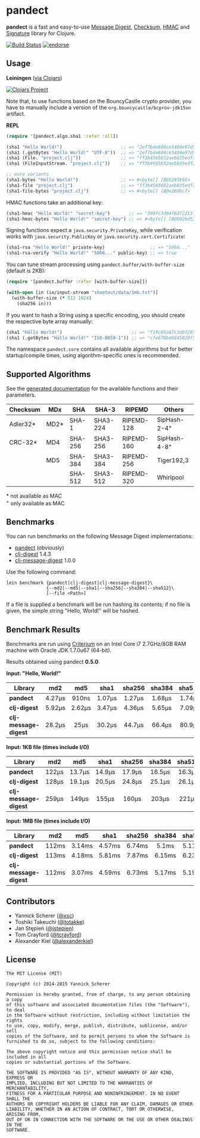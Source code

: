 # pandect

__pandect__ is a fast and easy-to-use
[Message Digest](http://en.wikipedia.org/wiki/Message_digest),
[Checksum](http://en.wikipedia.org/wiki/Checksum),
[HMAC](https://en.wikipedia.org/wiki/Hash-based_message_authentication_code)
and [Signature](https://en.wikipedia.org/wiki/Digital_signature)
library for Clojure.

[![Build Status](https://travis-ci.org/xsc/pandect.svg?branch=master)](https://travis-ci.org/xsc/pandect)
[![endorse](https://api.coderwall.com/xsc/endorsecount.png)](https://coderwall.com/xsc)

## Usage

__Leiningen__ ([via Clojars](https://clojars.org/pandect))

[![Clojars Project](http://clojars.org/pandect/latest-version.svg)](http://clojars.org/pandect)

Note that, to use functions based on the BouncyCastle crypto provider, you have
to manually include a version of the `org.bouncycastle/bcprov-jdk15on` artifact.

__REPL__

```clojure
(require '[pandect.algo.sha1 :refer :all])

(sha1 "Hello World!")                      ;; => "2ef7bde608ce5404e97d5f042f95f89f1c232871"
(sha1 (.getBytes "Hello World!" "UTF-8"))  ;; => "2ef7bde608ce5404e97d5f042f95f89f1c232871"
(sha1 (File. "project.clj"))               ;; => "ff3b4565652aeb835edf2715b2a28586929ea4cc"
(sha1 (FileInputStream. "project.clj"))    ;; => "ff3b4565652aeb835edf2715b2a28586929ea4cc"

;; more variants
(sha1-bytes "Hello World!")                ;; => #<byte[] [B@5293b95>
(sha1-file "project.clj")                  ;; => "ff3b4565652aeb835edf2715b2a28586929ea4cc"
(sha1-file-bytes "project.clj")            ;; => #<byte[] [B@e2606c7>
```

HMAC functions take an additional key:

```clojure
(sha1-hmac "Hello World!" "secret-key")       ;; => "399fc3d94f6df2213f92fcf2a8b6669279ef7d20"
(sha1-hmac-bytes "Hello World!" "secret-key") ;; => #<byte[] [B@602bd522>
```

Signing functions expect a `java.security.PrivateKey`, while verification works
with `java.security.PublicKey` or `java.security.cert.Certificate`:

```clojure
(sha1-rsa "Hello World!" private-key)                 ;; => "5866..."
(sha1-rsa-verify "Hello World!" "5866..." public-key) ;; => true
```

You can tune stream processing using `pandect.buffer/with-buffer-size` (default
is 2KB):

```clojure
(require '[pandect.buffer :refer [with-buffer-size]])

(with-open [in (io/input-stream "shootout/data/1mb.txt")]
  (with-buffer-size (* 512 1024)
    (sha256 in)))
```

If you want to hash a String using a specific encoding, you should create the
respective byte array manually:

```clojure
(sha1 "Hällo World!")                          ;; => "f19c05a67c3d0f297b62e868657cf177913ce02a"
(sha1 (.getBytes "Hällo World!" "ISO-8859-1")) ;; => "cfe670bd6845020f5754b19a3c0eee602043eb89"
```

The namespace `pandect.core` contains all available algorithms but for better
startup/compile times, using algorithm-specific ones is recommended.

## Supported Algorithms

See the [generated documentation](http://xsc.github.io/pandect) for the available
functions and their parameters.

| Checksum | MDx  | SHA      | SHA-3      | RIPEMD     | Others                  |
|----------|------|----------|------------|------------|-------------------------|
| Adler32* | MD2* | SHA-1    | SHA3-224   | RIPEMD-128 | SipHash-2-4<sup>+</sup> |
| CRC-32*  | MD4  | SHA-256  | SHA3-256   | RIPEMD-160 | SipHash-4-8<sup>+</sup> |
|          | MD5  | SHA-384  | SHA3-384   | RIPEMD-256 | Tiger192,3              |
|          |      | SHA-512  | SHA3-512   | RIPEMD-320 | Whirlpool               |

\* not available as MAC<br />
<sup>+</sup> only available as MAC

## Benchmarks

You can run benchmarks on the following Message Digest implementations:

- [pandect](https://github.com/xsc/pandect) (obviously)
- [clj-digest](https://github.com/tebeka/clj-digest) 1.4.3
- [clj-message-digest](https://github.com/ray1729/clj-message-digest) 1.0.0

Use the following command:

```
lein benchmark {pandect|clj-digest|clj-message-digest}\
               {--md2|--md5|--sha1|--sha256|--sha384|--sha512}\
               [--file <Path>]
```

If a file is supplied a benchmark will be run hashing its contents; if no file
is given, the simple string "Hello, World!" will be hashed.

## Benchmark Results

Benchmarks are run using [Criterium](https://github.com/hugoduncan/criterium) on
an Intel Core i7 2.7GHz/8GB RAM machine with Oracle JDK 1.7.0u67 (64-bit).

Results obtained using pandect __0.5.0__.

__Input: "Hello, World!"__

Library                   |  md2     |  md5     |  sha1    |  sha256  |  sha384  |  sha512  |  adler32 |  crc32   |
--------------------------|:--------:|:--------:|:--------:|:--------:|:--------:|:--------:|:--------:|:--------:|
__pandect__               |  4.27µs  |   910ns  |  1.07µs  |  1.27µs  |  1.68µs  |  1.74µs  |   302ns  |   315ns  |
__clj-digest__            |  5.92µs  |  2.62µs  |  3.47µs  |  4.36µs  |  5.65µs  |  7.09µs  |     -    |     -    |
__clj-message-digest__    |  28.2µs  |    25µs  |  30.2µs  |  44.7µs  |  66.4µs  |  80.9µs  |     -    |     -    |


__Input: 1KB file (times include I/O)__

Library                   |  md2     |  md5     |  sha1    |  sha256  |  sha384  |  sha512  |  adler32 |  crc32   |
--------------------------|:--------:|:--------:|:--------:|:--------:|:--------:|:--------:|:--------:|:--------:|
__pandect__               |   122µs  |  13.7µs  |  14.9µs  |  17.9µs  |  16.5µs  |  16.3µs  |  9.19µs  |  9.12µs  |
__clj-digest__            |   128µs  |  19.1µs  |  20.5µs  |  24.8µs  |  25.1µs  |  26.1µs  |     -    |     -    |
__clj-message-digest__    |   259µs  |   149µs  |   155µs  |   160µs  |   203µs  |   221µs  |     -    |     -    |


__Input: 1MB file (times include I/O)__

Library                   |  md2     |  md5     |  sha1    |  sha256  |  sha384  |  sha512  |  adler32 |  crc32   |
--------------------------|:--------:|:--------:|:--------:|:--------:|:--------:|:--------:|:--------:|:--------:|
__pandect__               |   112ms  |  3.14ms  |  4.57ms  |  6.74ms  |   5.1ms  |  5.11ms  |   582µs  |   833µs  |
__clj-digest__            |   113ms  |  4.18ms  |  5.81ms  |  7.87ms  |  6.15ms  |  6.23ms  |     -    |     -    |
__clj-message-digest__    |   112ms  |  3.07ms  |  4.59ms  |  6.73ms  |  5.17ms  |  5.19ms  |     -    |     -    |

## Contributors

- Yannick Scherer ([@xsc](https://github.com/xsc))
- Toshiki Takeuchi ([@totakke](https://github.com/totakke))
- Jan Stępień ([@jstepien](https://github.com/jstepien))
- Tom Crayford ([@tcrayford](https://github.com/tcrayford))
- Alexander Kiel ([@alexanderkiel](https://github.com/alexanderkiel))

## License

```
The MIT License (MIT)

Copyright (c) 2014-2015 Yannick Scherer

Permission is hereby granted, free of charge, to any person obtaining a copy
of this software and associated documentation files (the "Software"), to deal
in the Software without restriction, including without limitation the rights
to use, copy, modify, merge, publish, distribute, sublicense, and/or sell
copies of the Software, and to permit persons to whom the Software is
furnished to do so, subject to the following conditions:

The above copyright notice and this permission notice shall be included in all
copies or substantial portions of the Software.

THE SOFTWARE IS PROVIDED "AS IS", WITHOUT WARRANTY OF ANY KIND, EXPRESS OR
IMPLIED, INCLUDING BUT NOT LIMITED TO THE WARRANTIES OF MERCHANTABILITY,
FITNESS FOR A PARTICULAR PURPOSE AND NONINFRINGEMENT. IN NO EVENT SHALL THE
AUTHORS OR COPYRIGHT HOLDERS BE LIABLE FOR ANY CLAIM, DAMAGES OR OTHER
LIABILITY, WHETHER IN AN ACTION OF CONTRACT, TORT OR OTHERWISE, ARISING FROM,
OUT OF OR IN CONNECTION WITH THE SOFTWARE OR THE USE OR OTHER DEALINGS IN THE
SOFTWARE.
```

